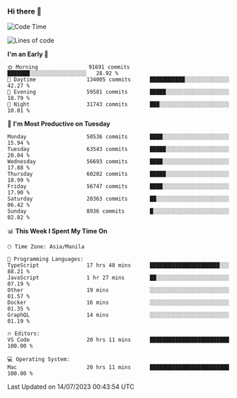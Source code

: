 ### Hi there 👋

<!--START_SECTION:waka-->
![Code Time](http://img.shields.io/badge/Code%20Time-4%2C162%20hrs%2021%20mins-blue)

![Lines of code](https://img.shields.io/badge/From%20Hello%20World%20I%27ve%20Written-115.4%20million%20lines%20of%20code-blue)

**I'm an Early 🐤** 

```text
🌞 Morning                91691 commits       ███████░░░░░░░░░░░░░░░░░░   28.92 % 
🌆 Daytime                134005 commits      ███████████░░░░░░░░░░░░░░   42.27 % 
🌃 Evening                59581 commits       █████░░░░░░░░░░░░░░░░░░░░   18.79 % 
🌙 Night                  31743 commits       ███░░░░░░░░░░░░░░░░░░░░░░   10.01 % 
```
📅 **I'm Most Productive on Tuesday** 

```text
Monday                   50536 commits       ████░░░░░░░░░░░░░░░░░░░░░   15.94 % 
Tuesday                  63543 commits       █████░░░░░░░░░░░░░░░░░░░░   20.04 % 
Wednesday                56693 commits       ████░░░░░░░░░░░░░░░░░░░░░   17.88 % 
Thursday                 60202 commits       █████░░░░░░░░░░░░░░░░░░░░   18.99 % 
Friday                   56747 commits       ████░░░░░░░░░░░░░░░░░░░░░   17.90 % 
Saturday                 20363 commits       ██░░░░░░░░░░░░░░░░░░░░░░░   06.42 % 
Sunday                   8936 commits        █░░░░░░░░░░░░░░░░░░░░░░░░   02.82 % 
```


📊 **This Week I Spent My Time On** 

```text
🕑︎ Time Zone: Asia/Manila

💬 Programming Languages: 
TypeScript               17 hrs 48 mins      ██████████████████████░░░   88.21 % 
JavaScript               1 hr 27 mins        ██░░░░░░░░░░░░░░░░░░░░░░░   07.19 % 
Other                    19 mins             ░░░░░░░░░░░░░░░░░░░░░░░░░   01.57 % 
Docker                   16 mins             ░░░░░░░░░░░░░░░░░░░░░░░░░   01.35 % 
GraphQL                  14 mins             ░░░░░░░░░░░░░░░░░░░░░░░░░   01.19 % 

🔥 Editors: 
VS Code                  20 hrs 11 mins      █████████████████████████   100.00 % 

💻 Operating System: 
Mac                      20 hrs 11 mins      █████████████████████████   100.00 % 
```


 Last Updated on 14/07/2023 00:43:54 UTC
<!--END_SECTION:waka-->


<!--
**rad182/rad182** is a ✨ _special_ ✨ repository because its `README.md` (this file) appears on your GitHub profile.

Here are some ideas to get you started:

- 🔭 I’m currently working on ...
- 🌱 I’m currently learning ...
- 👯 I’m looking to collaborate on ...
- 🤔 I’m looking for help with ...
- 💬 Ask me about ...
- 📫 How to reach me: ...
- 😄 Pronouns: ...
- ⚡ Fun fact: ...
-->
